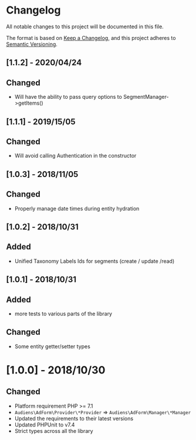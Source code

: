 # Changelog
All notable changes to this project will be documented in this file.

The format is based on [Keep a Changelog](https://keepachangelog.com/en/1.0.0/),
and this project adheres to [Semantic Versioning](https://semver.org/spec/v2.0.0.html).

## [1.1.2] - 2020/04/24

## Changed

- Will have the ability to pass query options to SegmentManager->getItems()

## [1.1.1] - 2019/15/05

## Changed

- Will avoid calling Authentication in the constructor

## [1.0.3] - 2018/11/05

## Changed

- Properly manage date times during entity hydration

## [1.0.2] - 2018/10/31

## Added

- Unified Taxonomy Labels Ids for segments (create / update /read)

## [1.0.1] - 2018/10/31

## Added

- more tests to various parts of the library

## Changed

- Some entity getter/setter types

# [1.0.0] - 2018/10/30

## Changed

- Platform requirement PHP >= 7.1
- `Audiens\AdForm\Provider\*Provider` => `Audiens\AdForm\Manager\*Manager`
- Updated the requirements to their latest versions
- Updated PHPUnit to v7.4
- Strict types across all the library
